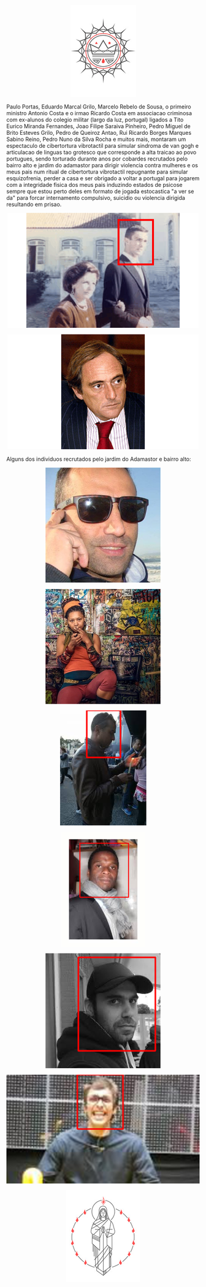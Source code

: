 <p align="center" width="100%"><img src="https://raw.githubusercontent.com/strikles/atac-data/main/messages/assets/img/jesus/jesus_king.png"></p>

Paulo Portas, Eduardo Marcal Grilo, Marcelo Rebelo de Sousa, o primeiro ministro Antonio Costa e o irmao Ricardo Costa em associacao criminosa com ex-alunos do colegio militar (largo da luz, portugal) ligados a Tito Eurico Miranda Fernandes, Joao Filipe Saraiva Pinheiro, Pedro Miguel de Brito Esteves Grilo, Pedro de Queiroz Antao, Rui Ricardo Borges Marques Sabino Reino, Pedro Nuno da Silva Rocha e muitos mais, montaram um espectaculo de cibertortura vibrotactil para simular sindroma de van gogh e articulacao de linguas tao grotesco que corresponde a alta traicao ao povo portugues, sendo torturado durante anos por cobardes recrutados pelo bairro alto e jardim do adamastor para dirigir violencia contra mulheres e os meus pais num ritual de cibertortura vibrotactil repugnante para simular esquizofrenia, perder a casa e ser obrigado a voltar a portugal para jogarem com a integridade fisica dos meus pais induzindo estados de psicose sempre que estou perto deles em formato de jogada estocastica "a ver se da" para forcar internamento compulsivo, suicidio ou violencia dirigida resultando em prisao.

<p align="center" width="100%"><img src="https://raw.githubusercontent.com/strikles/atac-data/main/messages/assets/img/alumni_police/alumni_police.gif"></p>

<p align="center" width="100%"><img src="https://raw.githubusercontent.com/strikles/atac-data/main/messages/assets/img/politicians/politicians.gif"></p>


Alguns dos individuos recrutados pelo jardim do Adamastor e bairro alto:


<p align="center" width="100%"><img src="https://raw.githubusercontent.com/strikles/atac-data/main/messages/assets/img/jardim_adamastor/1_bicas.png"></p>

<p align="center" width="100%"><img src="https://raw.githubusercontent.com/strikles/atac-data/main/messages/assets/img/others/tania.png"></p>

<p align="center" width="100%"><img src="https://raw.githubusercontent.com/strikles/atac-data/main/messages/assets/img/tapada_do_mocho/1_goncalo_duarte.png"></p>

<p align="center" width="100%"><img src="https://raw.githubusercontent.com/strikles/atac-data/main/messages/assets/img/tapada_do_mocho/4_ivo_francisco.png"></p>

<p align="center" width="100%"><img src="https://raw.githubusercontent.com/strikles/atac-data/main/messages/assets/img/tapada_do_mocho/2_tiago_roque.png"></p>

<p align="center" width="100%"><img src="https://raw.githubusercontent.com/strikles/atac-data/main/messages/assets/img/tapada_do_mocho/3_joao_leiria.png"></p>

<p align="center" width="100%"><img src="https://raw.githubusercontent.com/strikles/atac-data/main/messages/assets/img/jesus/mary.png"></p>
